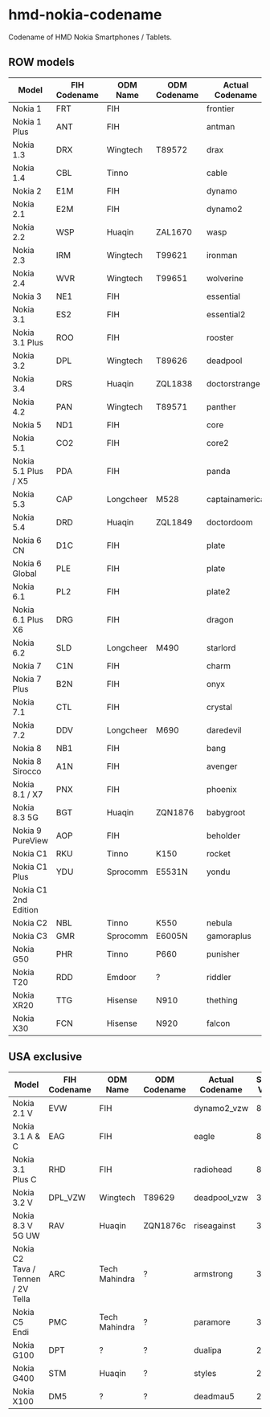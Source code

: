# hmd-nokia-codename
Codename of HMD Nokia Smartphones / Tablets.

## ROW models
| Model                             | FIH Codename | ODM Name      | ODM Codename | Actual Codename | Security Version |
|-----------------------------------|--------------|---------------|--------------|-----------------|------------------|
| Nokia 1                           | FRT          | FIH           |              | frontier        | 4                |
| Nokia 1 Plus                      | ANT          | FIH           |              | antman          | 8                |
| Nokia 1.3                         | DRX          | Wingtech      | T89572       | drax            | 101              |
| Nokia 1.4                         | CBL          | Tinno         |              | cable           | 104              |
| Nokia 2                           | E1M          | FIH           |              | dynamo          | 4                |
| Nokia 2.1                         | E2M          | FIH           |              | dynamo2         | 4                |
| Nokia 2.2                         | WSP          | Huaqin        | ZAL1670      | wasp            | 102              |
| Nokia 2.3                         | IRM          | Wingtech      | T99621       | ironman         | 101              |
| Nokia 2.4                         | WVR          | Wingtech      | T99651       | wolverine       | 101              |
| Nokia 3                           | NE1          | FIH           |              | essential       | 4                |
| Nokia 3.1                         | ES2          | FIH           |              | essential2      | 4                |
| Nokia 3.1 Plus                    | ROO          | FIH           |              | rooster         | 8                |
| Nokia 3.2                         | DPL          | Wingtech      | T89626       | deadpool        | 101              |
| Nokia 3.4                         | DRS          | Huaqin        | ZQL1838      | doctorstrange   | 102              |
| Nokia 4.2                         | PAN          | Wingtech      | T89571       | panther         | 101              |
| Nokia 5                           | ND1          | FIH           |              | core            | 4                |
| Nokia 5.1                         | CO2          | FIH           |              | core2           | 4                |
| Nokia 5.1 Plus / X5               | PDA          | FIH           |              | panda           | 4                |
| Nokia 5.3                         | CAP          | Longcheer     | M528         | captainamerica  | 103              |
| Nokia 5.4                         | DRD          | Huaqin        | ZQL1849      | doctordoom      | 102              |
| Nokia 6 CN                        | D1C          | FIH           |              | plate           | 4                |
| Nokia 6 Global                    | PLE          | FIH           |              | plate           | 4                |
| Nokia 6.1                         | PL2          | FIH           |              | plate2          | 4                |
| Nokia 6.1 Plus X6                 | DRG          | FIH           |              | dragon          | 4                |
| Nokia 6.2                         | SLD          | Longcheer     | M490         | starlord        | 103              |
| Nokia 7                           | C1N          | FIH           |              | charm           | 4                |
| Nokia 7 Plus                      | B2N          | FIH           |              | onyx            | 4                |
| Nokia 7.1                         | CTL          | FIH           |              | crystal         | 4                |
| Nokia 7.2                         | DDV          | Longcheer     | M690         | daredevil       | 103              |
| Nokia 8                           | NB1          | FIH           |              | bang            | 4                |
| Nokia 8 Sirocco                   | A1N          | FIH           |              | avenger         | 4                |
| Nokia 8.1 / X7                    | PNX          | FIH           |              | phoenix         | 8                |
| Nokia 8.3 5G                      | BGT          | Huaqin        | ZQN1876      | babygroot       | 102              |
| Nokia 9 PureView                  | AOP          | FIH           |              | beholder        | 8                |
| Nokia C1                          | RKU          | Tinno         | K150         | rocket          | 2                |
| Nokia C1 Plus                     | YDU          | Sprocomm      | E5531N       | yondu           | 105              |
| Nokia C1 2nd Edition              |              |               |              |                 |                  |
| Nokia C2                          | NBL          | Tinno         | K550         | nebula          | 2                |
| Nokia C3                          | GMR          | Sprocomm      | E6005N       | gamoraplus      | 105              |
| Nokia G50                         | PHR          | Tinno         | P660         | punisher        | 105              |
| Nokia T20                         | RDD          | Emdoor        | ?            | riddler         | 111              |
| Nokia XR20                        | TTG          | Hisense       | N910         | thething        | 110              |
| Nokia X30                         | FCN          | Hisense       | N920         | falcon          | 110              |

## USA exclusive
| Model                             | FIH Codename | ODM Name      | ODM Codename | Actual Codename | Security Version |
|-----------------------------------|--------------|---------------|--------------|-----------------|------------------|
| Nokia 2.1 V                       | EVW          | FIH           |              | dynamo2_vzw     | 8                |
| Nokia 3.1 A & C                   | EAG          | FIH           |              | eagle           | 8                |
| Nokia 3.1 Plus C                  | RHD          | FIH           |              | radiohead       | 8                |
| Nokia 3.2 V                       | DPL_VZW      | Wingtech      | T89629       | deadpool_vzw    | 3                |
| Nokia 8.3 V 5G UW                 | RAV          | Huaqin        | ZQN1876c     | riseagainst     | 3                |
| Nokia C2 Tava / Tennen / 2V Tella | ARC          | Tech Mahindra | ?            | armstrong       | 3                |
| Nokia C5 Endi                     | PMC          | Tech Mahindra | ?            | paramore        | 3                |
| Nokia G100                        | DPT          | ?             | ?            | dualipa         | 201              |
| Nokia G400                        | STM          | Huaqin        | ?            | styles          | 206              |
| Nokia X100                        | DM5          | ?             | ?            | deadmau5        | 203              |
